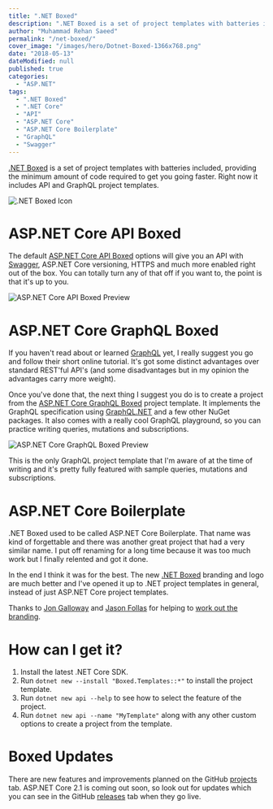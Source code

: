 ```yaml
---
title: ".NET Boxed"
description: ".NET Boxed is a set of project templates with batteries included, providing the minimum amount of code required to get you going faster."
author: "Muhammad Rehan Saeed"
permalink: "/net-boxed/"
cover_image: "/images/hero/Dotnet-Boxed-1366x768.png"
date: "2018-05-13"
dateModified: null
published: true
categories:
  - "ASP.NET"
tags:
  - ".NET Boxed"
  - ".NET Core"
  - "API"
  - "ASP.NET Core"
  - "ASP.NET Core Boilerplate"
  - "GraphQL"
  - "Swagger"
---
```


[.NET Boxed](https://github.com/Dotnet-Boxed/Templates) is a set of project templates with batteries included, providing the minimum amount of code required to get you going faster. Right now it includes API and GraphQL project templates.

![.NET Boxed Icon](./images/Icon-512x512-150x150.png)

# ASP.NET Core API Boxed

The default [ASP.NET Core API Boxed](https://github.com/Dotnet-Boxed/Templates/blob/master/Docs/API.md) options will give you an API with [Swagger](https://swagger.io/), ASP.NET Core versioning, HTTPS and much more enabled right out of the box. You can totally turn any of that off if you want to, the point is that it's up to you.

![ASP.NET Core API Boxed Preview](./images/API-Preview.png)

# ASP.NET Core GraphQL Boxed

If you haven't read about or learned [GraphQL](http://graphql.org/) yet, I really suggest you go and follow their short online tutorial. It's got some distinct advantages over standard REST'ful API's (and some disadvantages but in my opinion the advantages carry more weight).

Once you've done that, the next thing I suggest you do is to create a project from the [ASP.NET Core GraphQL Boxed](https://github.com/Dotnet-Boxed/Templates/blob/master/Docs/GraphQL.md) project template. It implements the GraphQL specification using [GraphQL.NET](https://github.com/graphql-dotnet/graphql-dotnet) and a few other NuGet packages. It also comes with a really cool GraphQL playground, so you can practice writing queries, mutations and subscriptions.

![ASP.NET Core GraphQL Boxed Preview](./images/GraphQL-Preview.png)

This is the only GraphQL project template that I'm aware of at the time of writing and it's pretty fully featured with sample queries, mutations and subscriptions.

# ASP.NET Core Boilerplate

.NET Boxed used to be called ASP.NET Core Boilerplate. That name was kind of forgettable and there was another great project that had a very similar name. I put off renaming for a long time because it was too much work but I finally relented and got it done.

In the end I think it was for the best. The new [.NET Boxed](https://github.com/Dotnet-Boxed/Templates) branding and logo are much better and I've opened it up to .NET project templates in general, instead of just ASP.NET Core project templates.

Thanks to [Jon Galloway](https://twitter.com/jongalloway) and [Jason Follas](https://twitter.com/jfollas) for helping to [work out the branding](https://twitter.com/jongalloway/status/991342926067154945).

# How can I get it?

1. Install the latest .NET Core SDK.
2. Run `dotnet new --install "Boxed.Templates::*"` to install the project template.
3. Run `dotnet new api --help` to see how to select the feature of the project.
4. Run `dotnet new api --name "MyTemplate"` along with any other custom options to create a project from the template.

# Boxed Updates

There are new features and improvements planned on the GitHub [projects](https://github.com/Dotnet-Boxed/Templates/projects) tab. ASP.NET Core 2.1 is coming out soon, so look out for updates which you can see in the GitHub [releases](https://github.com/Dotnet-Boxed/Templates/releases) tab when they go live.

